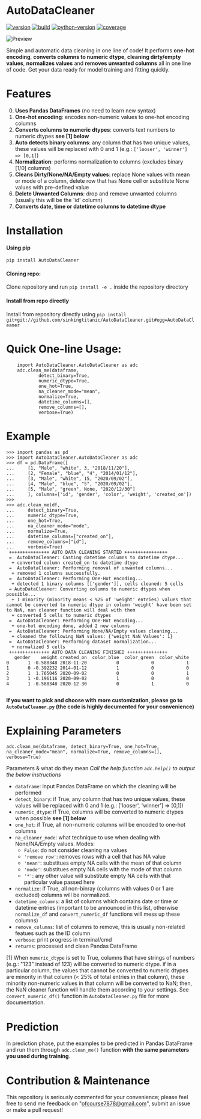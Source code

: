 # AutoDataCleaner

[![version](https://img.shields.io/badge/Version-1.1.3-lightgrey)](https://github.com/sinkingtitanic/AutoDataCleaner)
[![build](https://img.shields.io/badge/Pypi%20Build-Stable-blue)](https://pypi.org/project/AutoDataCleaner/)
[![python-version](https://img.shields.io/badge/Python-3^-success)](https://www.python.org/downloads/)
[![coverage](https://img.shields.io/badge/coverage-%25100-success)](https://pypi.org/project/AutoDataCleaner/)

![Preview](https://raw.githubusercontent.com/sinkingtitanic/AutoDataCleaner/main/images/autodatacleaner.png)

Simple and automatic data cleaning in one line of code! It performs  **one-hot encoding**, **converts columns to numeric dtype**, **cleaning dirty/empty values**, **normalizes values** and **removes unwanted columns** all in one line of code.
Get your data ready for model training and fitting quickly.
# Features 
0. **Uses Pandas DataFrames** (no need to learn new syntax)
1. **One-hot encoding**: encodes non-numeric values to one-hot encoding columns 
2. **Converts columns to numeric dtypes**: converts text numbers to numeric dtypes **see [1] below**
3. **Auto detects binary columns**: any column that has two unique values, these values will be replaced with 0 and 1 (e.g.: `['looser', 'winner'] => [0,1]`)
4. **Normalization**: performs normalization to columns (excludes binary [1/0] columns)
5. **Cleans Dirty/None/NA/Empty values**: replace None values with mean or mode of a column, delete row that has None cell or substitute None values with pre-defined value
6. **Delete Unwanted Columns**: drop and remove unwanted columns (usually this will be the 'id' column)
7. **Converts date, time or datetime columns to datetime dtype**
# Installation 
#### Using pip
`pip install AutoDataCleaner`
#### Cloning repo: 
Clone repository and run `pip install -e .` inside the repository directory
#### Install from repo directly
Install from repository directly using `pip install git+git://github.com/sinkingtitanic/AutoDataCleaner.git#egg=AutoDataCleaner`
# Quick One-line Usage: 
```
    import AutoDataCleaner.AutoDataCleaner as adc
    adc.clean_me(dataframe, 
            detect_binary=True, 
            numeric_dtype=True, 
            one_hot=True, 
            na_cleaner_mode="mean", 
            normalize=True, 
            datetime_columns=[], 
            remove_columns=[], 
            verbose=True)
```
# Example 
```
>>> import pandas as pd
>>> import AutoDataCleaner.AutoDataCleaner as adc
>>> df = pd.DataFrame([
...     [1, "Male", "white", 3, "2018/11/20"], 
...     [2, "Female", "blue", "4", "2014/01/12"],
...     [3, "Male", "white", 15, "2020/09/02"], 
...     [4, "Male", "blue", "5", "2020/09/02"], 
...     [5, "Male", "green", None, "2020/12/30"]
...     ], columns=['id', 'gender', 'color', 'weight', 'created_on'])
>>> 
>>> adc.clean_me(df, 
...     detect_binary=True, 
...     numeric_dtype=True, 
...     one_hot=True, 
...     na_cleaner_mode="mode", 
...     normalize=True, 
...     datetime_columns=["created_on"], 
...     remove_columns=["id"], 
...     verbose=True)
 +++++++++++++++ AUTO DATA CLEANING STARTED ++++++++++++++++ 
 =  AutoDataCleaner: Casting datetime columns to datetime dtype... 
  + converted column created_on to datetime dtype
 =  AutoDataCleaner: Performing removal of unwanted columns... 
  + removed 1 columns successfully.
 =  AutoDataCleaner: Performing One-Hot encoding... 
  + detected 1 binary columns [['gender']], cells cleaned: 5 cells
 = AutoDataCleaner: Converting columns to numeric dtypes when possible...
  + 1 minority (minority means < %25 of 'weight' entries) values that cannot be converted to numeric dtype in column 'weight' have been set to NaN, nan cleaner function will deal with them
  + converted 5 cells to numeric dtypes
 =  AutoDataCleaner: Performing One-Hot encoding... 
  + one-hot encoding done, added 2 new columns
 =  AutoDataCleaner: Performing None/NA/Empty values cleaning... 
  + cleaned the following NaN values: {'weight NaN Values': 1}
 =  AutoDataCleaner: Performing dataset normalization... 
  + normalized 5 cells
 +++++++++++++++ AUTO DATA CLEANING FINISHED +++++++++++++++ 
   gender    weight created_on  color_blue  color_green  color_white
0       1 -0.588348 2018-11-20           0            0            1
1       0 -0.392232 2014-01-12           1            0            0
2       1  1.765045 2020-09-02           0            0            1
3       1 -0.196116 2020-09-02           1            0            0
4       1 -0.588348 2020-12-30           0            1            0


```

**If you want to pick and choose with more customization, please go to `AutoDataCleaner.py` (the code is highly documented for your convenience)**
# Explaining Parameters 

`adc.clean_me(dataframe, detect_binary=True, one_hot=True, na_cleaner_mode="mean", normalize=True, remove_columns=[], verbose=True)`

Parameters & what do they mean
_Call the help function `adc.help()` to output the below instructions_ 
* `dataframe`: input Pandas DataFrame on which the cleaning will be performed <br />
* `detect_binary`: if True, any column that has two unique values, these values will be replaced with 0 and 1 (e.g.: ['looser', 'winner'] => [0,1]) <br />
* `numeric_dtype`: if True, columns will be converted to numeric dtypes when possible **see [1] below**
* `one_hot`: if True, all non-numeric columns will be encoded to one-hot columns <br />
* `na_cleaner_mode`: what technique to use when dealing with None/NA/Empty values. Modes: <br />
    * `False`: do not consider cleaning na values <br />
    * `'remove row'`: removes rows with a cell that has NA value<br />
    * `'mean'`: substitues empty NA cells with the mean of that column <br /> 
    * `'mode'`: substitues empty NA cells with the mode of that column<br />
    * `'*'`: any other value will substitute empty NA cells with that particular value passed here <br />
* `normalize`: if True, all non-binray (columns with values 0 or 1 are excluded) columns will be normalized. <br />
* `datetime_columns`: a list of columns which contains date or time or datetime entries (important to be announced in this list, otherwise `normalize_df` and `convert_numeric_df` functions  will mess up these columns)
* `remove_columns`: list of columns to remove, this is usually non-related featues such as the ID column <br />
* `verbose`: print progress in terminal/cmd<br />
* `returns`: processed and clean Pandas DataFrame <br />

[1] When `numeric_dtype` is set to True, columns that have strings of numbers (e.g.: "123" instead of 123) will be converted to numeric dtype. 
if in a particular column, the values that cannot be converted to numeric dtypes are minority in that column (< 25% of total entries in that column), these
minority non-numeric values in that column will be converted to NaN; then, the NaN cleaner function will handle them according to your settings. See `convert_numeric_df()` function in `AutoDataCleaner.py` file for more documentation.

# Prediction 
In prediction phase, put the examples to be predicted in Pandas DataFrame and run them through `adc.clean_me()` function **with the same parameters you
used during training**.

# Contribution & Maintenance
This repository is seriously commented for your convenience; please feel free to send me feedback on "ofcourse7878@gmail.com", submit an issue or make a pull request! 

